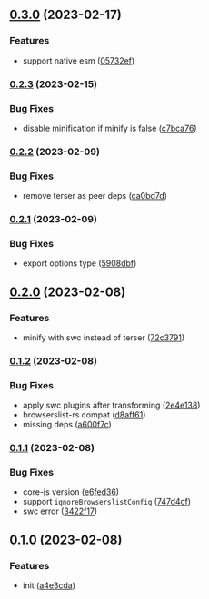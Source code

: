 

## [0.3.0](https://github.com/CyanSalt/vite-plugin-legacy-swc/compare/v0.2.3...v0.3.0) (2023-02-17)


### Features

* support native esm ([05732ef](https://github.com/CyanSalt/vite-plugin-legacy-swc/commit/05732ef8e41d0dc70b0c87efb703304c7bf31462))

### [0.2.3](https://github.com/CyanSalt/vite-plugin-legacy-swc/compare/v0.2.2...v0.2.3) (2023-02-15)


### Bug Fixes

* disable minification if minify is false ([c7bca76](https://github.com/CyanSalt/vite-plugin-legacy-swc/commit/c7bca76adf04ca64fe5908952aea84179b3bf660))

### [0.2.2](https://github.com/CyanSalt/vite-plugin-legacy-swc/compare/v0.2.1...v0.2.2) (2023-02-09)


### Bug Fixes

* remove terser as peer deps ([ca0bd7d](https://github.com/CyanSalt/vite-plugin-legacy-swc/commit/ca0bd7dbd9e0851de9d81206989eac3830478e77))

### [0.2.1](https://github.com/CyanSalt/vite-plugin-legacy-swc/compare/v0.2.0...v0.2.1) (2023-02-09)


### Bug Fixes

* export options type ([5908dbf](https://github.com/CyanSalt/vite-plugin-legacy-swc/commit/5908dbf7988d105c78d34b34e1fabb74bf2b6070))

## [0.2.0](https://github.com/CyanSalt/vite-plugin-legacy-swc/compare/v0.1.2...v0.2.0) (2023-02-08)


### Features

* minify with swc instead of terser ([72c3791](https://github.com/CyanSalt/vite-plugin-legacy-swc/commit/72c3791fa4d05e189e660842d8ab0f3898766231))

### [0.1.2](https://github.com/CyanSalt/vite-plugin-legacy-swc/compare/v0.1.1...v0.1.2) (2023-02-08)


### Bug Fixes

* apply swc plugins after transforming ([2e4e138](https://github.com/CyanSalt/vite-plugin-legacy-swc/commit/2e4e13851f1ceb3672125c09502750988fe30033))
* browserslist-rs compat ([d8aff61](https://github.com/CyanSalt/vite-plugin-legacy-swc/commit/d8aff618cf162f5b95562a1169b748fad14a6470))
* missing deps ([a600f7c](https://github.com/CyanSalt/vite-plugin-legacy-swc/commit/a600f7c3f1b7e8711d330d32cab55bff8d9d2c01))

### [0.1.1](https://github.com/CyanSalt/vite-plugin-legacy-swc/compare/v0.1.0...v0.1.1) (2023-02-08)


### Bug Fixes

* core-js version ([e6fed36](https://github.com/CyanSalt/vite-plugin-legacy-swc/commit/e6fed36b25f95b88f7fa84493854eac98ef89b88))
* support `ignoreBrowserslistConfig` ([747d4cf](https://github.com/CyanSalt/vite-plugin-legacy-swc/commit/747d4cfa0a90aab1c1590e0ca0d843bb2adfb06b))
* swc error ([3422f17](https://github.com/CyanSalt/vite-plugin-legacy-swc/commit/3422f173fa64dbb4d15a60d89710086a68f82f47))

## 0.1.0 (2023-02-08)


### Features

* init ([a4e3cda](https://github.com/CyanSalt/vite-plugin-legacy-swc/commit/a4e3cdace03d082f006c589ad758018aa05d29d1))
